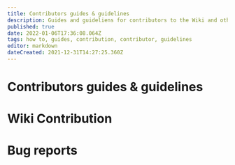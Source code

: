 ```yaml
---
title: Contributors guides & guidelines
description: Guides and guideliens for contributors to the Wiki and other RebornOS projects.
published: true
date: 2022-01-06T17:36:08.064Z
tags: how to, guides, contribution, contributor, guidelines
editor: markdown
dateCreated: 2021-12-31T14:27:25.360Z
---
```


# Contributors guides & guidelines

# Wiki Contribution 

# Bug reports